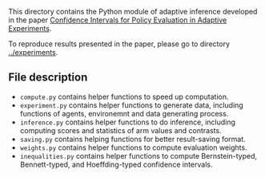 This directory contains the Python module of adaptive inference developed in the paper [Confidence Intervals for Policy Evaluation in Adaptive Experiments](https://arxiv.org/abs/1911.02768).

To reproduce results presented in the paper, please go to directory [../experiments](https://github.com/gsbDBI/adaptive-confidence-intervals/tree/master/experiments). 

## File description
- `compute.py` contains helper functions to speed up computation. 
- `experiment.py` contains helper functions to generate data, including functions of agents, environemnt and data generating process. 
- `inference.py` contains helper functions to do inference, including computing scores and statistics of arm values and contrasts.
- `saving.py` contains helping functions for better result-saving format. 
- `weights.py` contains helper functions to compute evaluation weights. 
- `inequalities.py` contains helper functions to compute Bernstein-typed, Bennett-typed, and Hoeffding-typed confidence intervals.
